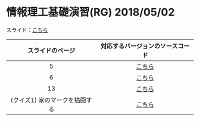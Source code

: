 # 情報理工基礎演習(RG) 2018/05/02

スライド：[こちら](https://ritsumei365-my.sharepoint.com/:b:/r/personal/is0476fe_ed_ritsumei_ac_jp/Documents/20180502_resume.pdf?csf=1&e=2fNild)

| スライドのページ | 対応するバージョンのソースコード |
| :----: | :----: |
| 5 | [こちら](https://github.com/0918nobita/Processing-Note/blob/7f059d1405c34398711c14aedbe71bc1ac33b897/Seminar/Seminar.pde) |
| 6 | [こちら](https://github.com/0918nobita/Processing-Note/blob/f38870b7055ef37b192984cab39e0cf20a5f7896/Seminar/Seminar.pde) |
| 13 | [こちら](https://github.com/0918nobita/Processing-Note/blob/bfb328444a395f86ed2c4983d543bdd833abb958/Seminar/Seminar.pde) |
| (クイズ1) 家のマークを描画する |[こちら](https://github.com/0918nobita/Processing-Note/blob/139a5983960aa386d2b1ee0d713d234de71b9774/Seminar/Seminar.pde) |
